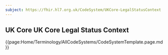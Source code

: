 ```yaml
---
subject: https://fhir.hl7.org.uk/CodeSystem/UKCore-LegalStatusContext
---
```

## UK Core UK Core Legal Status Context

{{page:Home/Terminology/AllCodeSystems/CodeSystemTemplate.page.md}}